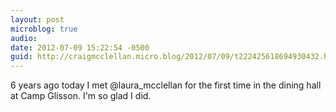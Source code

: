 ```yaml
---
layout: post
microblog: true
audio: 
date: 2012-07-09 15:22:54 -0500
guid: http://craigmcclellan.micro.blog/2012/07/09/t222425618694930432.html
---
```

6 years ago today I met @laura_mcclellan for the first time in the dining hall at Camp Glisson. I'm so glad I did.
